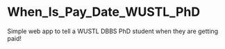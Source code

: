 # When_Is_Pay_Date_WUSTL_PhD
Simple web app to tell a WUSTL DBBS PhD student when they are getting paid!

